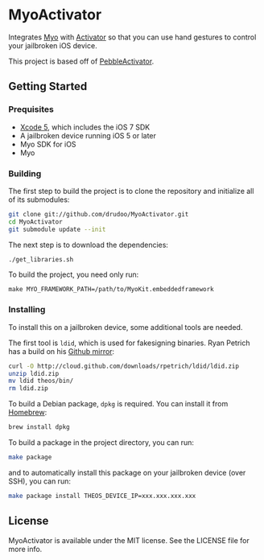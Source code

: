 # MyoActivator

Integrates [Myo](https://www.thalmic.com/en/myo/) with [Activator](https://github.com/rpetrich/libactivator) so that you can use hand gestures to control your jailbroken iOS device.

This project is based off of [PebbleActivator](https://github.com/rpetrich/PebbleActivator).

## Getting Started

### Prequisites

- [Xcode 5](https://itunes.apple.com/app/xcode/id497799835), which includes the iOS 7 SDK
- A jailbroken device running iOS 5 or later
- Myo SDK for iOS
- Myo

### Building

The first step to build the project is to clone the repository and initialize all of its submodules:

``` sh
git clone git://github.com/drudoo/MyoActivator.git
cd MyoActivator
git submodule update --init
```

The next step is to download the dependencies:
``` sh
./get_libraries.sh
```

To build the project, you need only run:

```
make MYO_FRAMEWORK_PATH=/path/to/MyoKit.embeddedframework
```

### Installing

To install this on a jailbroken device, some additional tools are needed.

The first tool is `ldid`, which is used for fakesigning binaries. Ryan Petrich has a build on his [Github mirror](https://github.com/rpetrich/ldid):

``` sh
curl -O http://cloud.github.com/downloads/rpetrich/ldid/ldid.zip
unzip ldid.zip
mv ldid theos/bin/
rm ldid.zip
```

To build a Debian package, `dpkg` is required. You can install it from [Homebrew](http://mxcl.github.com/homebrew/):

``` sh
brew install dpkg
```

To build a package in the project directory, you can run:

``` sh
make package
```

and to automatically install this package on your jailbroken device (over SSH), you can run:

``` sh
make package install THEOS_DEVICE_IP=xxx.xxx.xxx.xxx
```

## License

MyoActivator is available under the MIT license. See the LICENSE file for more info.
